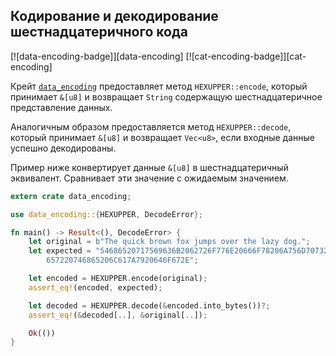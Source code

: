 ## Кодирование и декодирование шестнадцатеричного кода

[![data-encoding-badge]][data-encoding] [![cat-encoding-badge]][cat-encoding]

Крейт [`data_encoding`](https://docs.rs/data-encoding/*/data_encoding/) предоставляет метод `HEXUPPER::encode`, который принимает `&[u8]` и возвращает `String` содержащую шестнадцатеричное представление данных.

Аналогичным образом предоставляется метод `HEXUPPER::decode`, который принимает `&[u8]` и возвращает `Vec<u8>`, если входные данные успешно декодированы.

Пример ниже конвертирует данные `&[u8]` в шестнадцатеричный эквивалент. Сравнивает эти значение с ожидаемым значением.

```rust
extern crate data_encoding;

use data_encoding::{HEXUPPER, DecodeError};

fn main() -> Result<(), DecodeError> {
    let original = b"The quick brown fox jumps over the lazy dog.";
    let expected = "54686520717569636B2062726F776E20666F78206A756D7073206F76\
        657220746865206C617A7920646F672E";

    let encoded = HEXUPPER.encode(original);
    assert_eq!(encoded, expected);

    let decoded = HEXUPPER.decode(&encoded.into_bytes())?;
    assert_eq!(&decoded[..], &original[..]);

    Ok(())
}
```


